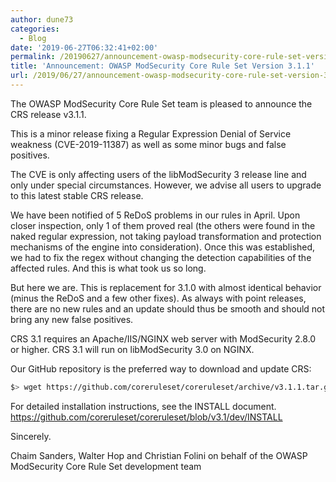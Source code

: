 ```yaml
---
author: dune73
categories:
  - Blog
date: '2019-06-27T06:32:41+02:00'
permalink: /20190627/announcement-owasp-modsecurity-core-rule-set-version-3-1-1/
title: 'Announcement: OWASP ModSecurity Core Rule Set Version 3.1.1'
url: /2019/06/27/announcement-owasp-modsecurity-core-rule-set-version-3-1-1/
---
```



The OWASP ModSecurity Core Rule Set team is pleased to announce the CRS release v3.1.1.

This is a minor release fixing a Regular Expression Denial of Service weakness (CVE-2019-11387) as well as some minor bugs and false positives.

The CVE is only affecting users of the libModSecurity 3 release line and only under special circumstances. However, we advise all users to upgrade to this latest stable CRS release.

We have been notified of 5 ReDoS problems in our rules in April. Upon closer inspection, only 1 of them proved real (the others were found in the naked regular expression, not taking payload transformation and protection mechanisms of the engine into consideration). Once this was established, we had to fix the regex without changing the detection capabilities of the affected rules. And this is what took us so long.

But here we are. This is replacement for 3.1.0 with almost identical behavior (minus the ReDoS and a few other fixes). As always with point releases, there are no new rules and an update should thus be smooth and should not bring any new false positives.

CRS 3.1 requires an Apache/IIS/NGINX web server with ModSecurity 2.8.0 or higher. CRS 3.1 will run on libModSecurity 3.0 on NGINX.

Our GitHub repository is the preferred way to download and update CRS:

```bash
$> wget https://github.com/coreruleset/coreruleset/archive/v3.1.1.tar.gz
```

For detailed installation instructions, see the INSTALL document.  
<https://github.com/coreruleset/coreruleset/blob/v3.1/dev/INSTALL>

Sincerely.

Chaim Sanders, Walter Hop and Christian Folini on behalf of the OWASP ModSecurity Core Rule Set development team
